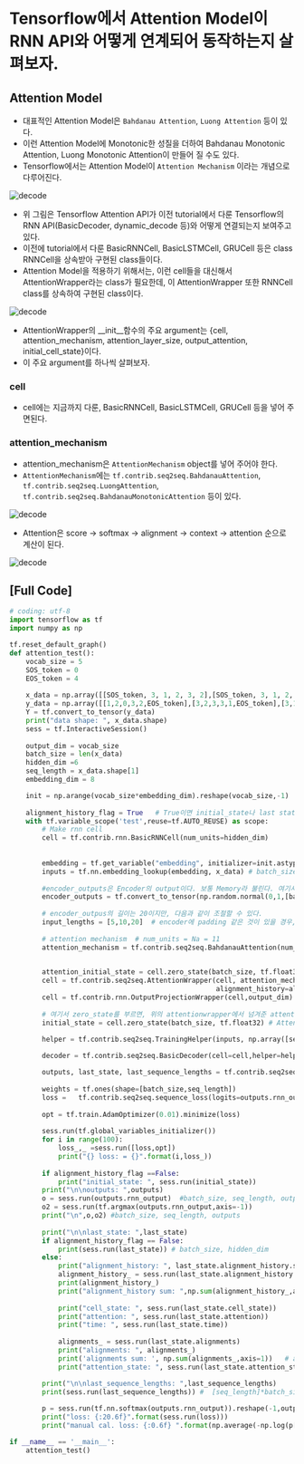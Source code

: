 # Tensorflow에서 Attention Model이 RNN API와 어떻게 연계되어 동작하는지 살펴보자.

## Attention Model
* 대표적인 Attention Model은 `Bahdanau Attention`, `Luong Attention` 등이 있다.
* 이런 Attention Model에 Monotonic한 성질을 더하여 Bahdanau Monotonic Attention, Luong Monotonic Attention이 만들어 질 수도 있다.
* Tensorflow에서는 Attention Model이 `Attention Mechanism` 이라는 개념으로 다루어진다.

![decode](./attentioin-dynamic-rnn-decode.png)

* 위 그림은 Tensorflow Attention API가 이전 tutorial에서 다룬 Tensorflow의 RNN API(BasicDecoder, dynamic_decode 등)와 어떻게 연결되는지 보여주고 있다.
* 이전에 tutorial에서 다룬 BasicRNNCell, BasicLSTMCell, GRUCell 등은 class RNNCell을 상속받아 구현된 class들이다.
* Attention Model을 적용하기 위해서는, 이런 cell들을 대신해서 AttentionWrapper라는 class가 필요한데, 이 AttentionWrapper 또한 RNNCell class를 상속하여 구현된 class이다.

![decode](./AttentionWrapper-API.png)

* AttentionWrapper의 __init__함수의 주요 argument는 {cell, attention_mechanism, attention_layer_size, output_attention, initial_cell_state}이다.
* 이 주요 argument를 하나씩 살펴보자.

### cell
* cell에는 지금까지 다룬, BasicRNNCell, BasicLSTMCell, GRUCell 등을 넣어 주면된다.


### attention_mechanism
* attention_mechanism은 `AttentionMechanism` object를 넣어 주어야 한다.
* `AttentionMechanism`에는 `tf.contrib.seq2seq.BahdanauAttention`, `tf.contrib.seq2seq.LuongAttention`, `tf.contrib.seq2seq.BahdanauMonotonicAttention` 등이 있다.

![decode](./Attention.png)
* Attention은 score -> softmax -> alignment -> context -> attention 순으로 계산이 된다.

![decode](./Bahdanau-Luong-Attention.png)


## [Full Code]
```python
# coding: utf-8
import tensorflow as tf
import numpy as np

tf.reset_default_graph()
def attention_test():
    vocab_size = 5
    SOS_token = 0
    EOS_token = 4
    
    x_data = np.array([[SOS_token, 3, 1, 2, 3, 2],[SOS_token, 3, 1, 2, 3, 1],[SOS_token, 1, 3, 2, 2, 1]], dtype=np.int32)
    y_data = np.array([[1,2,0,3,2,EOS_token],[3,2,3,3,1,EOS_token],[3,1,1,2,0,EOS_token]],dtype=np.int32)
    Y = tf.convert_to_tensor(y_data)
    print("data shape: ", x_data.shape)
    sess = tf.InteractiveSession()
    
    output_dim = vocab_size
    batch_size = len(x_data)
    hidden_dim =6
    seq_length = x_data.shape[1]
    embedding_dim = 8

    init = np.arange(vocab_size*embedding_dim).reshape(vocab_size,-1)
    
    alignment_history_flag = True   # True이면 initial_state나 last state를 sess.run 하면 안됨. alignment_history가 function이기 때문에...
    with tf.variable_scope('test',reuse=tf.AUTO_REUSE) as scope:
        # Make rnn cell
        cell = tf.contrib.rnn.BasicRNNCell(num_units=hidden_dim)
        
        
        embedding = tf.get_variable("embedding", initializer=init.astype(np.float32),dtype = tf.float32)
        inputs = tf.nn.embedding_lookup(embedding, x_data) # batch_size  x seq_length x embedding_dim
    
        #encoder_outputs은 Encoder의 output이다. 보통 Memory라 불린다. 여기서는 toy model이기 때문에 ranodm값을 생성하여 넣어 준다.
        encoder_outputs = tf.convert_to_tensor(np.random.normal(0,1,[batch_size,20,30]).astype(np.float32)) # 20: encoder sequence length, 30: encoder hidden dim
        
        # encoder_outpus의 길이는 20이지만, 다음과 같이 조절할 수 있다.
        input_lengths = [5,10,20]  # encoder에 padding 같은 것이 있을 경우, attention을 주지 않기 위해
        
        # attention mechanism  # num_units = Na = 11
        attention_mechanism = tf.contrib.seq2seq.BahdanauAttention(num_units=11, memory=encoder_outputs,memory_sequence_length=input_lengths,normalize=False)

        
        attention_initial_state = cell.zero_state(batch_size, tf.float32)
        cell = tf.contrib.seq2seq.AttentionWrapper(cell, attention_mechanism, attention_layer_size=13,initial_cell_state=attention_initial_state,
                                                   alignment_history=alignment_history_flag,output_attention=True)
        cell = tf.contrib.rnn.OutputProjectionWrapper(cell,output_dim)
        
        # 여기서 zero_state를 부르면, 위의 attentionwrapper에서 넘겨준 attention_initial_state를 가져온다. 즉, AttentionWrapperState.cell_state에는 넣어준 값이 들어있다.
        initial_state = cell.zero_state(batch_size, tf.float32) # AttentionWrapperState
 
        helper = tf.contrib.seq2seq.TrainingHelper(inputs, np.array([seq_length]*batch_size))

        decoder = tf.contrib.seq2seq.BasicDecoder(cell=cell,helper=helper,initial_state=initial_state)    

        outputs, last_state, last_sequence_lengths = tf.contrib.seq2seq.dynamic_decode(decoder=decoder,output_time_major=False,impute_finished=True)
     
        weights = tf.ones(shape=[batch_size,seq_length])
        loss =   tf.contrib.seq2seq.sequence_loss(logits=outputs.rnn_output, targets=Y, weights=weights)
     
        opt = tf.train.AdamOptimizer(0.01).minimize(loss)
        
        sess.run(tf.global_variables_initializer())
        for i in range(100):
            loss_,_ =sess.run([loss,opt])
            print("{} loss: = {}".format(i,loss_))
        
        if alignment_history_flag ==False:
            print("initial_state: ", sess.run(initial_state))
        print("\n\noutputs: ",outputs)
        o = sess.run(outputs.rnn_output)  #batch_size, seq_length, outputs
        o2 = sess.run(tf.argmax(outputs.rnn_output,axis=-1))
        print("\n",o,o2) #batch_size, seq_length, outputs
     
        print("\n\nlast_state: ",last_state)
        if alignment_history_flag == False:
            print(sess.run(last_state)) # batch_size, hidden_dim
        else:
            print("alignment_history: ", last_state.alignment_history.stack())
            alignment_history_ = sess.run(last_state.alignment_history.stack())
            print(alignment_history_)
            print("alignment_history sum: ",np.sum(alignment_history_,axis=-1))
            
            print("cell_state: ", sess.run(last_state.cell_state))
            print("attention: ", sess.run(last_state.attention))
            print("time: ", sess.run(last_state.time))
            
            alignments_ = sess.run(last_state.alignments)
            print("alignments: ", alignments_)
            print('alignments sum: ', np.sum(alignments_,axis=1))   # alignments의 합이 1인지 확인
            print("attention_state: ", sess.run(last_state.attention_state))

        print("\n\nlast_sequence_lengths: ",last_sequence_lengths)
        print(sess.run(last_sequence_lengths)) #  [seq_length]*batch_size    
     
        p = sess.run(tf.nn.softmax(outputs.rnn_output)).reshape(-1,output_dim)
        print("loss: {:20.6f}".format(sess.run(loss)))
        print("manual cal. loss: {:0.6f} ".format(np.average(-np.log(p[np.arange(y_data.size),y_data.flatten()]))) )   

if __name__ == '__main__':
    attention_test()
```
